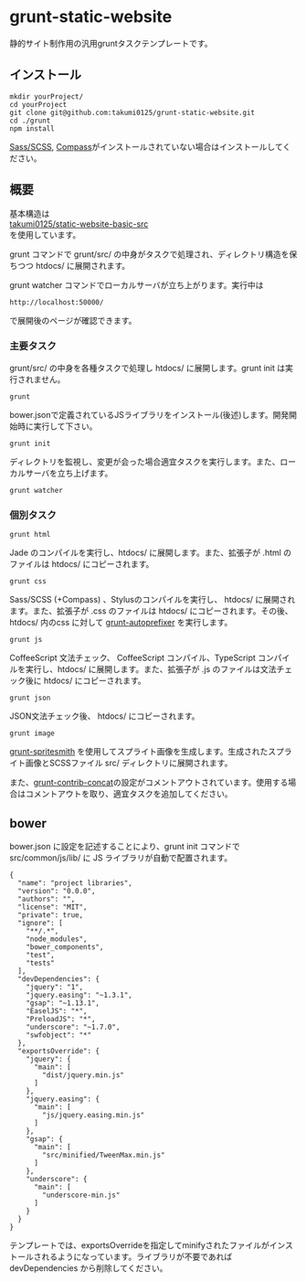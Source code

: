 grunt-static-website
===============================

静的サイト制作用の汎用gruntタスクテンプレートです。

## インストール
```
mkdir yourProject/
cd yourProject
git clone git@github.com:takumi0125/grunt-static-website.git
cd ./grunt
npm install
```
<a href="http://sass-lang.com/" target="_blank">Sass/SCSS</a>, <a href="http://compass-style.org/" target="_blank">Compass</a>がインストールされていない場合はインストールしてください。

## 概要

基本構造は  
<a href="https://github.com/takumi0125/static-website-basic-src" target="_blank">takumi0125/static-website-basic-src</a>  
を使用しています。


grunt コマンドで grunt/src/ の中身がタスクで処理され、ディレクトリ構造を保ちつつ htdocs/ に展開されます。

grunt watcher コマンドでローカルサーバが立ち上がります。実行中は
```
http://localhost:50000/
```
で展開後のページが確認できます。


### 主要タスク

grunt/src/ の中身を各種タスクで処理し htdocs/ に展開します。grunt init は実行されません。
```
grunt
```

bower.jsonで定義されているJSライブラリをインストール(後述)します。開発開始時に実行して下さい。
```
grunt init
```

ディレクトリを監視し、変更が会った場合適宜タスクを実行します。また、ローカルサーバを立ち上げます。
```
grunt watcher
```

### 個別タスク

```
grunt html
```
Jade のコンパイルを実行し、htdocs/ に展開します。また、拡張子が .html のファイルは htdocs/ にコピーされます。

```
grunt css
```
Sass/SCSS (+Compass) 、Stylusのコンパイルを実行し、 htdocs/ に展開されます。また、拡張子が .css のファイルは htdocs/ にコピーされます。その後、htdocs/ 内のcss に対して <a href="https://github.com/nDmitry/grunt-autoprefixer" target="_blank">grunt-autoprefixer</a> を実行します。

```
grunt js
```
CoffeeScript 文法チェック、 CoffeeScript コンパイル、TypeScript コンパイルを実行し、htdocs/ に展開します。また、拡張子が .js のファイルは文法チェック後に htdocs/ にコピーされます。

```
grunt json
```
JSON文法チェック後、 htdocs/ にコピーされます。

```
grunt image
```
<a href="https://github.com/Ensighten/grunt-spritesmith" target="_blank">grunt-spritesmith</a> を使用してスプライト画像を生成します。生成されたスプライト画像とSCSSファイル src/ ディレクトリに展開されます。

また、<a href="https://github.com/gruntjs/grunt-contrib-concat" target="_blank">grunt-contrib-concat</a>の設定がコメントアウトされています。使用する場合はコメントアウトを取り、適宜タスクを追加してください。


## bower

bower.json に設定を記述することにより、grunt init コマンドで src/common/js/lib/ に JS ライブラリが自動で配置されます。

```
{
  "name": "project libraries",
  "version": "0.0.0",
  "authors": "",
  "license": "MIT",
  "private": true,
  "ignore": [
    "**/.*",
    "node_modules",
    "bower_components",
    "test",
    "tests"
  ],
  "devDependencies": {
    "jquery": "1",
    "jquery.easing": "~1.3.1",
    "gsap": "~1.13.1",
    "EaselJS": "*",
    "PreloadJS": "*",
    "underscore": "~1.7.0",
    "swfobject": "*"
  },
  "exportsOverride": {
    "jquery": {
      "main": [
        "dist/jquery.min.js"
      ]
    },
    "jquery.easing": {
      "main": [
        "js/jquery.easing.min.js"
      ]
    },
    "gsap": {
      "main": [
        "src/minified/TweenMax.min.js"
      ]
    },
    "underscore": {
      "main": [
        "underscore-min.js"
      ]
    }
  }
}

```

テンプレートでは、exportsOverrideを指定してminifyされたファイルがインストールされるようになっています。ライブラリが不要であれば devDependencies から削除してください。
